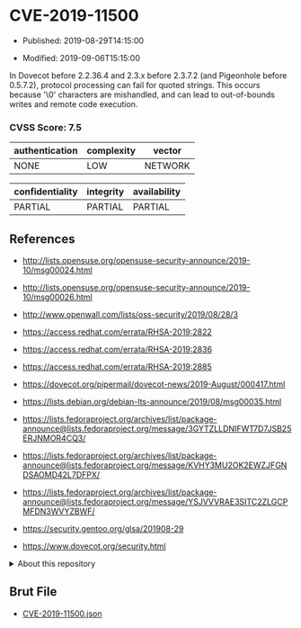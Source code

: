 # CVE-2019-11500

- Published: 2019-08-29T14:15:00

- Modified: 2019-09-06T15:15:00

In Dovecot before 2.2.36.4 and 2.3.x before 2.3.7.2 (and Pigeonhole before 0.5.7.2), protocol processing can fail for quoted strings. This occurs because '\0' characters are mishandled, and can lead to out-of-bounds writes and remote code execution.

### CVSS Score: **7.5**

| authentication | complexity | vector |
| --- | --- | --- |
| NONE | LOW | NETWORK |

| confidentiality | integrity | availability |
| --- | --- | --- |
| PARTIAL | PARTIAL | PARTIAL |

## References

* http://lists.opensuse.org/opensuse-security-announce/2019-10/msg00024.html

* http://lists.opensuse.org/opensuse-security-announce/2019-10/msg00026.html

* http://www.openwall.com/lists/oss-security/2019/08/28/3

* https://access.redhat.com/errata/RHSA-2019:2822

* https://access.redhat.com/errata/RHSA-2019:2836

* https://access.redhat.com/errata/RHSA-2019:2885

* https://dovecot.org/pipermail/dovecot-news/2019-August/000417.html

* https://lists.debian.org/debian-lts-announce/2019/08/msg00035.html

* https://lists.fedoraproject.org/archives/list/package-announce@lists.fedoraproject.org/message/3GYTZLLDNIFWT7D7JSB25ERJNMOR4CQ3/

* https://lists.fedoraproject.org/archives/list/package-announce@lists.fedoraproject.org/message/KVHY3MU2OK2EWZJFGNDSAOMD42L7DFPX/

* https://lists.fedoraproject.org/archives/list/package-announce@lists.fedoraproject.org/message/YSJVVVRAE3SITC2ZLGCPMFDN3WVYZBWF/

* https://security.gentoo.org/glsa/201908-29

* https://www.dovecot.org/security.html

<details>
<summary>About this repository</summary> 

  This repository is part of the project [Live Hack CVE](https://github.com/Live-Hack-CVE). Main website can be found [www.live-hack.org](https://www.live-hack.org) 
  
  Made by [Sn0wAlice](https://github.com/Sn0wAlice) for the people that care about security and need to have a feed of the latest CVEs. Hope you enjoy it, don't forget to star the repo and follow me on [Twitter](https://twitter.com/Sn0wAlice) and [Github](https://github.com/Sn0wAlice). And that is my [personnal website](https://www.alice-snow.me/)

  - [Home Page](https://github.com/Live-Hack-CVE)
  - [Framework](https://github.com/Live-Hack-CVE/cve-framework)
  - [CVE database](https://github.com/Live-Hack-CVE/full_database)
  - [Changelog](https://github.com/Live-Hack-CVE/Changelog)
</details>

## Brut File

* [CVE-2019-11500.json](https://raw.githubusercontent.com/Live-Hack-CVE/full_database/main/cves/2019/CVE-2019-11500.json)

